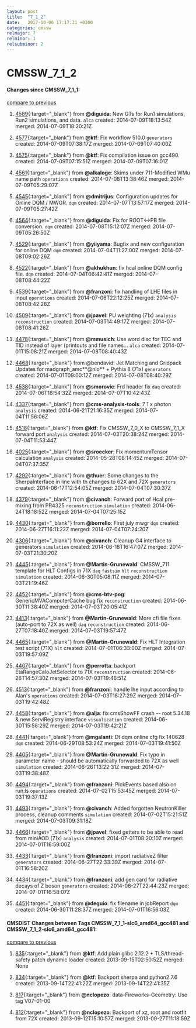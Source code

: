 ```yaml
---
layout: post
title:  "7_1_2"
date:   2017-10-06 17:17:31 +0200
categories: cmssw
relmajor: 7
relminor: 1
relsubminor: 2
---
```


# CMSSW_7_1_2
#### Changes since CMSSW_7_1_1:

[compare to previous](https://github.com/cms-sw/cmssw/compare/CMSSW_7_1_1...CMSSW_7_1_2)



1. [4589](http://github.com/cms-sw/cmssw/pull/4589){:target="_blank"}  from **@diguida**: New GTs for Run1 simulations, Run2 simulations, and data. `alca`  created: 2014-07-09T18:13:54Z merged: 2014-07-09T18:20:21Z

1. [4577](http://github.com/cms-sw/cmssw/pull/4577){:target="_blank"}  from **@ktf**: Fix workflow 510.0 `generators`  created: 2014-07-09T07:38:17Z merged: 2014-07-09T07:40:00Z

1. [4575](http://github.com/cms-sw/cmssw/pull/4575){:target="_blank"}  from **@ktf**: Fix compilation issue on gcc490. created: 2014-07-09T07:15:51Z merged: 2014-07-09T07:16:01Z

1. [4561](http://github.com/cms-sw/cmssw/pull/4561){:target="_blank"}  from **@alkaloge**: Skims under 711-Modified WMu name path `operations`  created: 2014-07-08T13:38:46Z merged: 2014-07-09T05:29:07Z

1. [4545](http://github.com/cms-sw/cmssw/pull/4545){:target="_blank"}  from **@dmitrijus**: Configuration updates for Online DQM / MWGR. `dqm`  created: 2014-07-07T13:57:17Z merged: 2014-07-09T05:27:42Z

1. [4564](http://github.com/cms-sw/cmssw/pull/4564){:target="_blank"}  from **@diguida**: Fix for ROOT<->PB file conversion. `dqm`  created: 2014-07-08T15:12:07Z merged: 2014-07-09T05:26:50Z

1. [4529](http://github.com/cms-sw/cmssw/pull/4529){:target="_blank"}  from **@yiiyama**: Bugfix and new configuration for online DQM `dqm`  created: 2014-07-04T11:27:00Z merged: 2014-07-08T09:02:26Z

1. [4522](http://github.com/cms-sw/cmssw/pull/4522){:target="_blank"}  from **@akhukhun**: fix hcal online DQM config file. `dqm`  created: 2014-07-04T06:42:41Z merged: 2014-07-08T08:44:22Z

1. [4539](http://github.com/cms-sw/cmssw/pull/4539){:target="_blank"}  from **@franzoni**: fix handling of LHE files in input `operations`  created: 2014-07-06T22:12:25Z merged: 2014-07-08T08:42:28Z

1. [4509](http://github.com/cms-sw/cmssw/pull/4509){:target="_blank"}  from **@jpavel**: PU weighting (71x) `analysis`  `reconstruction`  created: 2014-07-03T14:49:17Z merged: 2014-07-08T08:41:26Z

1. [4478](http://github.com/cms-sw/cmssw/pull/4478){:target="_blank"}  from **@mmusich**: Use word disc for TEC and TID instead of layer (printouts and file names... `alca`  created: 2014-07-01T15:08:21Z merged: 2014-07-08T08:40:43Z

1. [4468](http://github.com/cms-sw/cmssw/pull/4468){:target="_blank"}  from @bendavid: Jet Matching and Gridpack Updates for madgraph_amc**@nlo** + Pythia 8 (71x) `generators`  created: 2014-07-01T09:00:12Z merged: 2014-07-08T08:40:29Z

1. [4538](http://github.com/cms-sw/cmssw/pull/4538){:target="_blank"}  from **@smorovic**: Frd header fix `daq`  created: 2014-07-06T18:54:32Z merged: 2014-07-07T10:42:43Z

1. [4337](http://github.com/cms-sw/cmssw/pull/4337){:target="_blank"}  from **@cms-analysis-tools**: 7 1 x photon `analysis`  created: 2014-06-21T21:16:35Z merged: 2014-07-04T11:56:06Z

1. [4518](http://github.com/cms-sw/cmssw/pull/4518){:target="_blank"}  from **@ktf**: Fix CMSSW_7_0_X to CMSSW_7_1_X forward port `analysis`  created: 2014-07-03T20:38:24Z merged: 2014-07-04T11:53:44Z

1. [4025](http://github.com/cms-sw/cmssw/pull/4025){:target="_blank"}  from **@sroecker**: Fix momentumTensor calculation `analysis`  created: 2014-05-28T08:14:45Z merged: 2014-07-04T07:37:35Z

1. [4292](http://github.com/cms-sw/cmssw/pull/4292){:target="_blank"}  from **@thuer**: Some changes to the SherpaInterface in line with th changes to 62X and 72X `generators`  created: 2014-06-17T12:54:05Z merged: 2014-07-04T07:30:37Z

1. [4379](http://github.com/cms-sw/cmssw/pull/4379){:target="_blank"}  from **@civanch**: Forward port of Hcal pre-mixing from PR4325 `reconstruction`  `simulation`  created: 2014-06-24T18:18:52Z merged: 2014-07-04T07:25:15Z

1. [4430](http://github.com/cms-sw/cmssw/pull/4430){:target="_blank"}  from **@borrello**: First july mwgr `dqm`  created: 2014-06-27T16:11:22Z merged: 2014-07-04T07:24:20Z

1. [4306](http://github.com/cms-sw/cmssw/pull/4306){:target="_blank"}  from **@civanch**: Cleanup G4 interface to generators `simulation`  created: 2014-06-18T16:47:07Z merged: 2014-07-03T21:30:20Z

1. [4445](http://github.com/cms-sw/cmssw/pull/4445){:target="_blank"}  from **@Martin-Grunewald**: CMSSW_711 template for HLT Configs in 71X `daq`  `fastsim`  `hlt`  `reconstruction`  `simulation`  created: 2014-06-30T05:08:11Z merged: 2014-07-03T21:19:46Z

1. [4452](http://github.com/cms-sw/cmssw/pull/4452){:target="_blank"}  from **@cms-btv-pog**: GenericMVAComputerCache bug fix `reconstruction`  created: 2014-06-30T11:38:40Z merged: 2014-07-03T20:05:41Z

1. [4413](http://github.com/cms-sw/cmssw/pull/4413){:target="_blank"}  from **@Martin-Grunewald**: More cfi file fixes (auto-port to 72X as well) `daq`  `reconstruction`  created: 2014-06-27T07:18:40Z merged: 2014-07-03T19:57:47Z

1. [4465](http://github.com/cms-sw/cmssw/pull/4465){:target="_blank"}  from **@Martin-Grunewald**: Fix HLT Integration test script (71X) `hlt`  created: 2014-07-01T06:33:00Z merged: 2014-07-03T19:57:09Z

1. [4407](http://github.com/cms-sw/cmssw/pull/4407){:target="_blank"}  from **@perrotta**: backport EtaRangeCaloJetSelector to 71X `reconstruction`  created: 2014-06-26T14:57:30Z merged: 2014-07-03T19:46:51Z

1. [4513](http://github.com/cms-sw/cmssw/pull/4513){:target="_blank"}  from **@franzoni**: handle lhe input according to Alan's  `operations`  created: 2014-07-03T18:27:29Z merged: 2014-07-03T19:42:48Z

1. [4458](http://github.com/cms-sw/cmssw/pull/4458){:target="_blank"}  from **@alja**: fix cmsShowFF crash -- root 5.34.18 & new ServiRegistry interface `visualization`  created: 2014-06-30T15:58:29Z merged: 2014-07-03T19:42:21Z

1. [4441](http://github.com/cms-sw/cmssw/pull/4441){:target="_blank"}  from **@mgalanti**: Dt dqm online cfg fix 140628 `dqm`  created: 2014-06-29T08:53:24Z merged: 2014-07-03T19:41:50Z

1. [4405](http://github.com/cms-sw/cmssw/pull/4405){:target="_blank"}  from **@Martin-Grunewald**: Fix typo in parameter name - should be automatically forwarded to 72X as well `simulation`  created: 2014-06-26T13:22:31Z merged: 2014-07-03T19:38:48Z

1. [4494](http://github.com/cms-sw/cmssw/pull/4494){:target="_blank"}  from **@franzoni**: PickEvents based also on run:ls `operations`  created: 2014-07-02T15:53:45Z merged: 2014-07-03T19:37:13Z

1. [4493](http://github.com/cms-sw/cmssw/pull/4493){:target="_blank"}  from **@civanch**: Added forgotten NeutronKiller process, cleanup comments `simulation`  created: 2014-07-02T15:21:51Z merged: 2014-07-03T09:31:18Z

1. [4466](http://github.com/cms-sw/cmssw/pull/4466){:target="_blank"}  from **@jpavel**: fixed getters to be able to read from miniAOD (71x) `analysis`  created: 2014-07-01T08:20:10Z merged: 2014-07-01T16:59:00Z

1. [4433](http://github.com/cms-sw/cmssw/pull/4433){:target="_blank"}  from **@franzoni**: import radiativeZ filter `generators`  created: 2014-06-27T22:33:39Z merged: 2014-07-01T16:58:20Z

1. [4434](http://github.com/cms-sw/cmssw/pull/4434){:target="_blank"}  from **@franzoni**: add gen card for radiative decays of Z boson `generators`  created: 2014-06-27T22:44:23Z merged: 2014-07-01T16:58:07Z

1. [4451](http://github.com/cms-sw/cmssw/pull/4451){:target="_blank"}  from **@deguio**: fix filename in jobReport `dqm`  created: 2014-06-30T11:28:37Z merged: 2014-07-01T16:56:03Z

#### CMSDIST Changes between Tags CMSSW_7_1_1-slc6_amd64_gcc481 and CMSSW_7_1_2-slc6_amd64_gcc481:

[compare to previous](https://github.com/cms-sw/cmsdist/compare/CMSSW_7_1_1-slc6_amd64_gcc481...CMSSW_7_1_2-slc6_amd64_gcc481)



1. [835](http://github.com/cms-sw/cmssw/pull/835){:target="_blank"}  from **@ktf**: Add plain glibc 2.12.2 + TLS/thread-safety patch dynamic loader created: 2013-09-15T02:50:52Z merged: None

1. [834](http://github.com/cms-sw/cmssw/pull/834){:target="_blank"}  from **@ktf**: Backport sherpa and python2.7.6 created: 2013-09-14T22:41:22Z merged: 2013-09-14T22:41:35Z

1. [817](http://github.com/cms-sw/cmssw/pull/817){:target="_blank"}  from **@nclopezo**: data-Fireworks-Geometry: Use tag V07-01-00

1. [812](http://github.com/cms-sw/cmssw/pull/812){:target="_blank"}  from **@nclopezo**: Backport of xz, root and rootfit from 72X created: 2013-09-12T15:10:57Z merged: 2013-09-27T11:18:59Z
